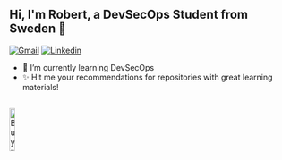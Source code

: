 ## Hi, I'm Robert, a DevSecOps Student from Sweden  👋

[![Gmail](https://img.shields.io/badge/-Gmail-c14438?style=flat&logo=Gmail&logoColor=white)](mailto:vurobert.rv@gmail.com)
[![Linkedin](https://img.shields.io/badge/-LinkedIn-blue?style=flat&logo=Linkedin&logoColor=white)](www.linkedin.com/in/robert-vu-69695996)


- 🌱 I’m currently learning DevSecOps
- ✨ Hit me your recommendations for repositories with great learning materials!

  
## 
<p align="left">
 <a href="https://www.buymeacoffee.com/roberttvu" target="_blank">
      <img width="14%" alt="Buy me a coffee" src="https://raw.githubusercontent.com/onimur/.github/master/.resources/support-buy-coffee.png"/>
  </a>
</p>

